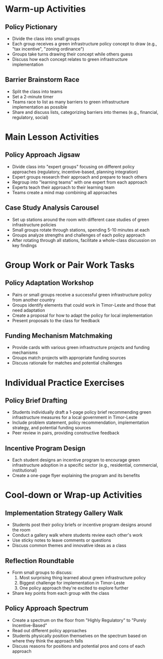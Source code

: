# Warm-up Activities

## Policy Pictionary
- Divide the class into small groups
- Each group receives a green infrastructure policy concept to draw (e.g., "tax incentive", "zoning ordinance")
- Groups take turns drawing their concept while others guess
- Discuss how each concept relates to green infrastructure implementation

## Barrier Brainstorm Race
- Split the class into teams
- Set a 2-minute timer
- Teams race to list as many barriers to green infrastructure implementation as possible
- Share and discuss lists, categorizing barriers into themes (e.g., financial, regulatory, social)

# Main Lesson Activities

## Policy Approach Jigsaw
- Divide class into "expert groups" focusing on different policy approaches (regulatory, incentive-based, planning integration)
- Expert groups research their approach and prepare to teach others
- Regroup into "learning teams" with one expert from each approach
- Experts teach their approach to their learning team
- Teams create a mind map combining all approaches

## Case Study Analysis Carousel
- Set up stations around the room with different case studies of green infrastructure policies
- Small groups rotate through stations, spending 5-10 minutes at each
- Groups analyze strengths and challenges of each policy approach
- After rotating through all stations, facilitate a whole-class discussion on key findings

# Group Work or Pair Work Tasks

## Policy Adaptation Workshop
- Pairs or small groups receive a successful green infrastructure policy from another country
- Groups identify elements that could work in Timor-Leste and those that need adaptation
- Create a proposal for how to adapt the policy for local implementation
- Present proposals to the class for feedback

## Funding Mechanism Matchmaking
- Provide cards with various green infrastructure projects and funding mechanisms
- Groups match projects with appropriate funding sources
- Discuss rationale for matches and potential challenges

# Individual Practice Exercises

## Policy Brief Drafting
- Students individually draft a 1-page policy brief recommending green infrastructure measures for a local government in Timor-Leste
- Include problem statement, policy recommendation, implementation strategy, and potential funding sources
- Peer review in pairs, providing constructive feedback

## Incentive Program Design
- Each student designs an incentive program to encourage green infrastructure adoption in a specific sector (e.g., residential, commercial, institutional)
- Create a one-page flyer explaining the program and its benefits

# Cool-down or Wrap-up Activities

## Implementation Strategy Gallery Walk
- Students post their policy briefs or incentive program designs around the room
- Conduct a gallery walk where students review each other's work
- Use sticky notes to leave comments or questions
- Discuss common themes and innovative ideas as a class

## Reflection Roundtable
- Form small groups to discuss:
  1. Most surprising thing learned about green infrastructure policy
  2. Biggest challenge for implementation in Timor-Leste
  3. One policy approach they're excited to explore further
- Share key points from each group with the class

## Policy Approach Spectrum
- Create a spectrum on the floor from "Highly Regulatory" to "Purely Incentive-Based"
- Read out different policy approaches
- Students physically position themselves on the spectrum based on where they think the approach falls
- Discuss reasons for positions and potential pros and cons of each approach